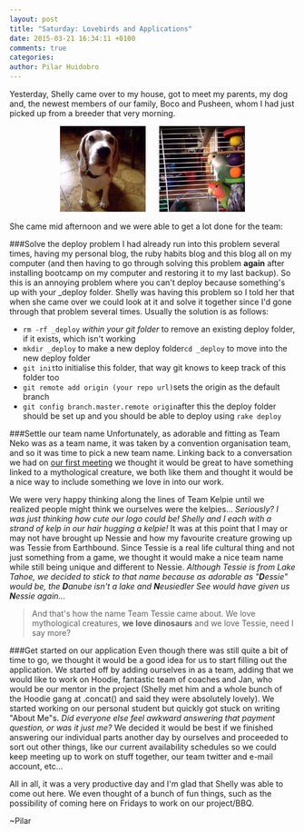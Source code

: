 ```yaml
---
layout: post
title: "Saturday: Lovebirds and Applications"
date: 2015-03-21 16:34:11 +0100
comments: true
categories:
author: Pilar Huidobro
---
```

Yesterday, Shelly came over to my house, got to meet my parents, my dog and, the newest members of our family,  Boco and Pusheen, whom I had just picked up from a breeder that very morning.

<center>
<img src="/images/Saturdaylovebirds/fred.jpg" width="30%" height="30%" hspace="10"> <img src="/images/Saturdaylovebirds/birbs.jpg" width="30%" height="30%" hspace="10"> </center>

She came mid afternoon and we were able to get a lot done for the team:

###Solve the deploy problem
I had already run into this problem several times, having my personal blog, the ruby habits blog and this blog all on my computer (and then having to go through solving this problem **again** after installing bootcamp on my computer and restoring it to my last backup). So this is an annoying problem where you can't deploy because something's up with your _deploy folder. Shelly was having this problem so I told her that when she came over we could look at it and solve it together since I'd gone through that problem several times.
Usually the solution is as follows:

- `rm -rf _deploy` *within your git folder* to remove an existing deploy folder, if it exists, which isn't working
- `mkdir _deploy`  to make a new deploy folder`cd _deploy` to move into the new deploy folder
- `git init`to initialise this folder, that way git knows to keep track of this folder too
- `git remote add origin (your repo url)`sets the origin as the default branch
- `git config branch.master.remote origin`after this the deploy folder should be set up and you should be able to deploy using `rake deploy`

###Settle our team name
Unfortunately, as adorable and fitting as Team Neko was as a team name, it was taken by a convention organisation team, and so it was time to pick a new team name. Linking back to a  conversation we had on [our first meeting](http://teamneko.github.io/blog/2015/03/05/first-meeting/) we thought it would be great to have something linked to a mythological creature, we both like them and thought it would be a nice way to include something we love in into our work.

We were very happy thinking along the lines of Team Kelpie until we realized people might think we ourselves were the kelpies... *Seriously? I was just thinking how cute our logo could be! Shelly and I each with a strand of kelp in our hair hugging a kelpie!* It was at this point that I may or may not have brought up Nessie and how my favourite creature growing up was Tessie from Earthbound. Since Tessie is a real life cultural thing and not just something from a game, we thought it would make a nice team name while still being unique and different to Nessie. *Although Tessie is from Lake Tahoe, we decided to stick to that name because as adorable as "**D**essie" would be, the **D**anube isn't a lake and **N**eusiedler See would have given us **N**essie again...*

> And that's how the name Team Tessie came about. We love mythological creatures, **we love dinosaurs** and we love Tessie, need I say more?

###Get started on our application
Even though there was still quite a bit of time to go, we thought it would be a good idea for us to start filling out the application. We started off by adding ourselves in as a team, adding that we would like to work on Hoodie, fantastic team of coaches and Jan, who would be our mentor in the project (Shelly met him and a whole bunch of the Hoodie gang at .concat() and said they were absolutely lovely). We started working on our personal student but quickly got stuck on writing "About Me"s. *Did everyone else feel awkward answering that payment question, or was it just me?* We decided it would be best if we finished answering our individual parts another day by ourselves and proceeded to sort out other things, like our current availability  schedules so we could keep meeting up to work on stuff together, our team twitter and e-mail account, etc... 

All in all, it was a very productive day and I'm glad that Shelly was able to come out here. We even thought of a bunch of fun things, such as the possibility of coming here on Fridays to work on our project/BBQ.

~Pilar